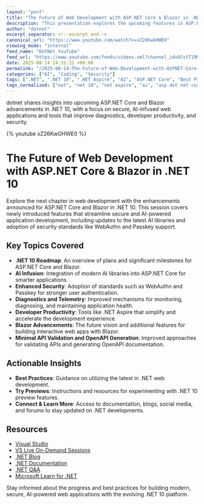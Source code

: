 ```yaml
---
layout: "post"
title: "The Future of Web Development with ASP.NET Core & Blazor in .NET 10"
description: "This presentation explores the upcoming features in ASP.NET Core and Blazor for .NET 10, focusing on secure, AI-powered web development. Discover updates including advanced diagnostics, productivity tools like .NET Aspire, and improved security with WebAuthn and Passkey support. Gain insight into best practices, roadmap highlights, and trying out the latest previews."
author: "dotnet"
excerpt_separator: <!--excerpt_end-->
canonical_url: "https://www.youtube.com/watch?v=xZ26KwGHWE0"
viewing_mode: "internal"
feed_name: "DotNet YouTube"
feed_url: "https://www.youtube.com/feeds/videos.xml?channel_id=UCvtT19MZW8dq5Wwfu6B0oxw"
date: 2025-08-14 14:31:21 +00:00
permalink: "/2025-08-14-The-Future-of-Web-Development-with-ASPNET-Core-and-Blazor-in-NET-10.html"
categories: ["AI", "Coding", "Security"]
tags: [".NET", ".NET 10", ".NET Aspire", "AI", "ASP.NET Core", "Best Practices", "Blazor", "Coding", "Developer Productivity", "Diagnostics", "Minimal APIs", "OpenAPI", "Passkey", "Preview Features", "Security", "Telemetry", "Videos", "Web Development", "WebAuthn"]
tags_normalized: ["net", "net 10", "net aspire", "ai", "asp dot net core", "best practices", "blazor", "coding", "developer productivity", "diagnostics", "minimal apis", "openapi", "passkey", "preview features", "security", "telemetry", "videos", "web development", "webauthn"]
---
```


dotnet shares insights into upcoming ASP.NET Core and Blazor advancements in .NET 10, with a focus on secure, AI-infused web applications and tools that improve diagnostics, developer productivity, and security.<!--excerpt_end-->

{% youtube xZ26KwGHWE0 %}

# The Future of Web Development with ASP.NET Core & Blazor in .NET 10

Explore the next chapter in web development with the enhancements announced for ASP.NET Core and Blazor in .NET 10. This session covers newly introduced features that streamline secure and AI-powered application development, including updates to the latest AI libraries and adoption of security standards like WebAuthn and Passkey support.

## Key Topics Covered

- **.NET 10 Roadmap**: An overview of plans and significant milestones for ASP.NET Core and Blazor.
- **AI Infusion**: Integration of modern AI libraries into ASP.NET Core for smarter applications.
- **Enhanced Security**: Adoption of standards such as WebAuthn and Passkey for stronger user authentication.
- **Diagnostics and Telemetry**: Improved mechanisms for monitoring, diagnosing, and maintaining application health.
- **Developer Productivity**: Tools like .NET Aspire that simplify and accelerate the development experience.
- **Blazor Advancements**: The future vision and additional features for building interactive web apps with Blazor.
- **Minimal API Validation and OpenAPI Generation**: Improved approaches for validating APIs and generating OpenAPI documentation.

## Actionable Insights

- **Best Practices**: Guidance on utilizing the latest in .NET web development.
- **Try Previews**: Instructions and resources for experimenting with .NET 10 preview features.
- **Connect & Learn More**: Access to documentation, blogs, social media, and forums to stay updated on .NET developments.

## Resources

- [Visual Studio](http://visualstudio.com)
- [VS Live On-Demand Sessions](https://aka.ms/vslivehq25)
- [.NET Blog](https://aka.ms/dotnet/blog)
- [.NET Documentation](https://learn.microsoft.com/dotnet)
- [.NET Q&A](https://aka.ms/dotnet-qa)
- [Microsoft Learn for .NET](https://aka.ms/learndotnet)

Stay informed about the progress and best practices for building modern, secure, AI-powered web applications with the evolving .NET 10 platform.
